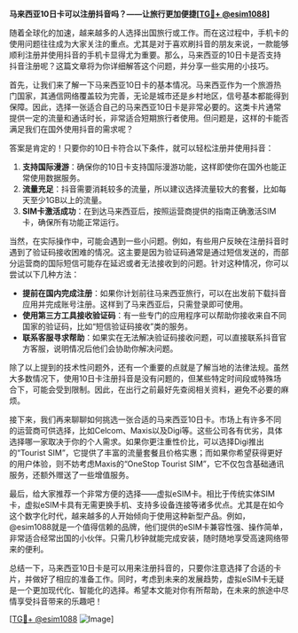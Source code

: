 **马来西亚10日卡可以注册抖音吗？——让旅行更加便捷[[TG💪+ @esim1088](https://t.me/s/esim1088)]**

随着全球化的加速，越来越多的人选择出国旅行或工作。而在这过程中，手机卡的使用问题往往成为大家关注的重点。尤其是对于喜欢刷抖音的朋友来说，一款能够顺利注册并使用抖音的手机卡显得尤为重要。那么，马来西亚的10日卡是否支持抖音注册呢？这篇文章将为你详细解答这个问题，并分享一些实用的小技巧。

首先，让我们来了解一下马来西亚10日卡的基本情况。马来西亚作为一个旅游热门国家，其通信网络覆盖较为完善，无论是城市还是乡村地区，信号基本都能得到保障。因此，选择一张适合自己的马来西亚10日卡是非常必要的。这类卡片通常提供一定的流量和通话时长，非常适合短期旅行者使用。但问题是，这样的卡能否满足我们在国外使用抖音的需求呢？

答案是肯定的！只要你的10日卡符合以下条件，就可以轻松注册并使用抖音：

1. **支持国际漫游**：确保你的10日卡支持国际漫游功能，这样即使你在国外也能正常使用数据服务。
2. **流量充足**：抖音需要消耗较多的流量，所以建议选择流量较大的套餐，比如每天至少1GB以上的流量。
3. **SIM卡激活成功**：在到达马来西亚后，按照运营商提供的指南正确激活SIM卡，确保所有功能正常运行。

当然，在实际操作中，可能会遇到一些小问题。例如，有些用户反映在注册抖音时遇到了验证码接收困难的情况。这主要是因为验证码通常是通过短信发送的，而部分运营商的国际短信可能存在延迟或者无法接收到的问题。针对这种情况，你可以尝试以下几种方法：

- **提前在国内完成注册**：如果你计划前往马来西亚旅行，可以在出发前下载抖音应用并完成账号注册。这样到了马来西亚后，只需登录即可使用。
- **使用第三方工具接收验证码**：有一些专门的应用程序可以帮助你接收来自不同国家的验证码，比如“短信验证码接收”类的服务。
- **联系客服寻求帮助**：如果实在无法解决验证码接收问题，可以直接联系抖音官方客服，说明情况后他们会协助你解决问题。

除了以上提到的技术性问题外，还有一个重要的点就是了解当地的法律法规。虽然大多数情况下，使用10日卡注册抖音是没有问题的，但某些特定时间段或特殊场合下，可能会受到限制。因此，在出行之前最好先查阅相关资料，避免不必要的麻烦。

接下来，我们再来聊聊如何挑选一张合适的马来西亚10日卡。市场上有许多不同的运营商可供选择，比如Celcom、Maxis以及Digi等。这些公司各有优劣，具体选择哪一家取决于你的个人需求。如果你更注重性价比，可以选择Digi推出的“Tourist SIM”，它提供了丰富的流量套餐且价格实惠；而如果你希望获得更好的用户体验，则不妨考虑Maxis的“OneStop Tourist SIM”，它不仅包含基础通讯服务，还额外赠送了一些增值服务。

最后，给大家推荐一个非常方便的选择——虚拟eSIM卡。相比于传统实体SIM卡，虚拟eSIM卡具有无需更换手机、支持多设备连接等诸多优点。尤其是在如今这个数字化时代，越来越多的人开始倾向于使用这种新型产品。例如，@esim1088就是一个值得信赖的品牌，他们提供的eSIM卡兼容性强、操作简单，非常适合经常出国的小伙伴。只需几秒钟就能完成安装，随时随地享受高速网络带来的便利。

总结一下，马来西亚10日卡是可以用来注册抖音的，只要你注意选择了合适的卡片，并做好了相应的准备工作。同时，考虑到未来的发展趋势，虚拟eSIM卡无疑是一个更加现代化、智能化的选择。希望本文能对你有所帮助，在未来的旅途中尽情享受抖音带来的乐趣吧！

[[TG💪+ @esim1088](https://t.me/s/esim1088) ![Image](https://i.postimg.cc/4NQfJmqS/Snipaste-2025-05-13-00-14-12.png)]